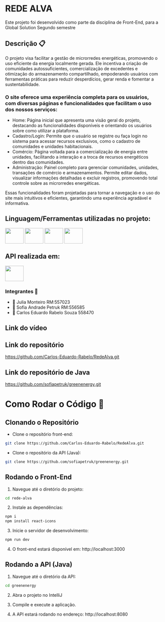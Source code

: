 # REDE ALVA
Este projeto foi desenvolvido como parte da disciplina de Front-End, para a Global Solution Segundo semestre

## Descrição 📋 
 O projeto visa facilitar a gestão de microrredes energéticas, promovendo o uso eficiente da energia localmente gerada. Ele incentiva a criação de comunidades autossuficientes, comercialização de excedentes e otimização do armazenamento compartilhado, empoderando usuários com ferramentas práticas para reduzir desperdícios, gerar renda e fomentar a sustentabilidade.

### O site oferece uma experiência completa para os usuários, com diversas páginas e funcionalidades que facilitam o uso dos nossos serviços:
- Home: Página inicial que apresenta uma visão geral do projeto, destacando as funcionalidades disponíveis e orientando os usuários sobre como utilizar a plataforma.
- Cadastro/Login: Permite que o usuário se registre ou faça login no sistema para acessar recursos exclusivos, como o cadastro de comunidades e unidades habitacionais.
- Comércio: Página voltada para a comercialização de energia entre unidades, facilitando a interação e a troca de recursos energéticos dentro das comunidades.
- Administração: Painel completo para gerenciar comunidades, unidades, transações de comércio e armazenamentos. Permite editar dados, visualizar informações detalhadas e excluir registros, promovendo total controle sobre as microrredes energéticas.

Essas funcionalidades foram projetadas para tornar a navegação e o uso do site mais intuitivos e eficientes, garantindo uma experiência agradável e informativa.


## Linguagem/Ferramentas utilizadas no projeto:
<a href="https://nodejs.org/en/"><img src="https://cdn.jsdelivr.net/gh/devicons/devicon@latest/icons/nodejs/nodejs-original-wordmark.svg" align="center" height="50" width="60"/></a> 
<a href="https://pt-br.reactjs.org/"><img src="https://cdn.jsdelivr.net/gh/devicons/devicon@latest/icons/nextjs/nextjs-original.svg" align="center" height="50" width="60" /></a> 
<a href="https://tailwindcss.com"><img src="https://cdn.jsdelivr.net/gh/devicons/devicon@latest/icons/tailwindcss/tailwindcss-original.svg" align="center" height="50" width="60"/></a>
<a href="https://developer.mozilla.org/pt-BR/docs/Web/CSS"><img src="https://cdn.jsdelivr.net/gh/devicons/devicon@latest/icons/css3/css3-original.svg" align="center" height="50" width="60"/></a>

## API realizada em:
<a><img src="https://cdn.jsdelivr.net/gh/devicons/devicon@latest/icons/java/java-original.svg" align="center" height="50" width="60"/></a>
           
              
### Integrantes 👥 
- 👤 Julia Monteiro RM:557023
- 👤 Sofia Andrade Petruk RM:556585
- 👤 Carlos Eduardo Rabelo Souza 558470 

## Link do vídeo


## Link do repositório
https://github.com/Carlos-Eduardo-Rabelo/RedeAlva.git

## Link do repositório de Java
https://github.com/sofiapetruk/greenenergy.git


# Como Rodar o Código 🚀
## Clonando o Repositório
- Clone o repositório front-end:

```bash
git clone https://github.com/Carlos-Eduardo-Rabelo/RedeAlva.git
```

- Clone o repositório da API (Java):
```bash
git clone https://github.com/sofiapetruk/greenenergy.git
```

## Rodando o Front-End
1. Navegue até o diretório do projeto:

```bash
cd rede-alva
```

2. Instale as dependências:

```bash
npm i
npm install react-icons
```
3. Inicie o servidor de desenvolvimento:

```bash
npm run dev
```
4. O front-end estará disponível em: http://localhost:3000

## Rodando a API (Java)
1. Navegue até o diretório da API:

```bash
cd greenenergy
```

2. Abra o projeto no IntelliJ

3. Compile e execute a aplicação.

4. A API estará rodando no endereço: http://localhost:8080
